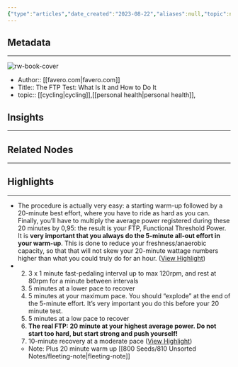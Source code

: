 ```yaml
---
{"type":"articles","date_created":"2023-08-22","aliases":null,"topic":null,"url":"https://cycling.favero.com/en/blog/ftp-test-what-it-and-how-do-it","layout":null,"banner":null,"dg-publish":true,"tags":null,"permalink":"/300-biblio/200-articles/the-ftp-test-what-is-it-and-how-to-do-it/","dgPassFrontmatter":true,"created":"2023-10-20T12:44:21.000-05:00","updated":"2023-10-20T12:44:21.000-05:00"}
---
```


## Metadata
---
![rw-book-cover](https://readwise-assets.s3.amazonaws.com/static/images/article1.be68295a7e40.png)
- Author:: [[favero.com\|favero.com]]
- Title:: The FTP Test: What Is It and How to Do It
- topic:: [[cycling\|cycling]],[[personal health\|personal health]], 



## Insights
---
## Related Nodes
---

## Highlights 
---
- The procedure is actually very easy: a starting warm-up followed by a 20-minute best effort, where you have to ride as hard as you can. 
  Finally, you’ll have to multiply the average power registered during these 20 minutes by 0,95: the result is your FTP, Functional Threshold Power. 
  It is **very important that you always do the 5-minute all-out effort in your warm-up**. This is done to reduce your freshness/anaerobic capacity, so that that will not skew your 20-minute wattage numbers higher than what you could truly do for an hour. ([View Highlight](https://read.readwise.io/read/01h8erxxxm1w6a8y9r497vrm64))
- 2. 3 x 1 minute fast-pedaling interval up to max 120rpm, and rest at 80rpm for a minute between intervals 
  3. 5 minutes at a lower pace to recover 
  4. 5 minutes at your maximum pace. You should “explode” at the end of the 5-minute effort. It’s very important you do this before your 20 minute test. 
  5. 5 minutes at a low pace to recover 
  6. **The real FTP: 20 minute at your highest average power. Do not start too hard, but start strong and push yourself!** 
  7. 10-minute recovery at a moderate pace ([View Highlight](https://read.readwise.io/read/01h8erykyw1qf5f2cwanyarp5x))
    - Note: Plus 20 minute warm up [[800 Seeds/810 Unsorted Notes/fleeting-note\|fleeting-note]]
